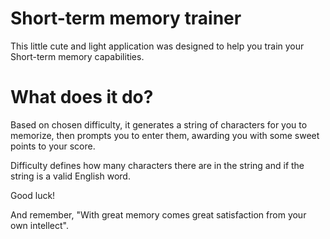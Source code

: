 # Short-term memory trainer

This little cute and light application was designed to help you train your Short-term memory capabilities.

# What does it do?

Based on chosen difficulty, it generates a string of characters for you to memorize, then prompts you to enter them, awarding you with some sweet points to your score.

Difficulty defines how many characters there are in the string and if the string is a valid English word.

Good luck!

And remember, "With great memory comes great satisfaction from your own intellect".
